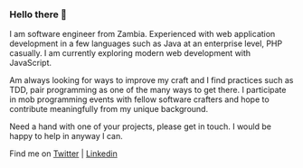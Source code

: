 ### Hello there 👋

I am software engineer from Zambia. Experienced with web application development in a few languages such as Java at an enterprise level, PHP casually. I am currently exploring modern web development with JavaScript. 

Am always looking for ways to improve my craft and I find practices such as TDD, pair programming as one of the many ways to get there. I participate in mob programming events with fellow software crafters and hope to contribute meaningfully from my unique background. 

Need a hand with one of your projects, please get in touch. I would be happy to help in anyway I can. 

Find me on [Twitter](https://twitter.com/knyambee) | [Linkedin](https://www.linkedin.com/in/knyambe/)

